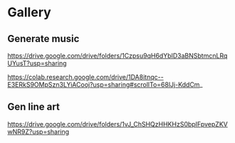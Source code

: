 # Gallery

## Generate music 
https://drive.google.com/drive/folders/1Czpsu9qH6dYbID3aBNSbtmcnLRqUYusT?usp=sharing

https://colab.research.google.com/drive/1DA8itnqc--E3ERkS9OMpSzn3LYiACooj?usp=sharing#scrollTo=68lJj-KddCm_ 

## Gen line art
https://drive.google.com/drive/folders/1vJ_ChSHQzHHKHzS0bpIFpvepZKVwNR9Z?usp=sharing
